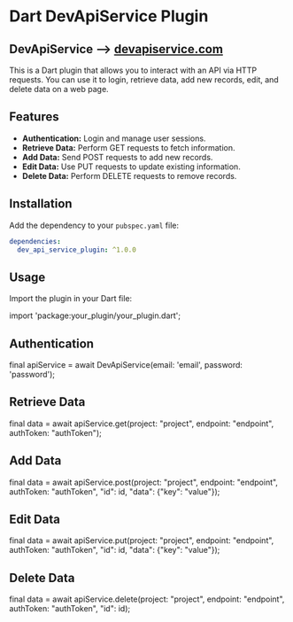 # Dart DevApiService Plugin

## DevApiService --> [devapiservice.com](https://devapiservice.com)

This is a Dart plugin that allows you to interact with an API via HTTP requests. You can use it to login, retrieve data, add new records, edit, and delete data on a web page.

## Features

- **Authentication:** Login and manage user sessions.
- **Retrieve Data:** Perform GET requests to fetch information.
- **Add Data:** Send POST requests to add new records.
- **Edit Data:** Use PUT requests to update existing information.
- **Delete Data:** Perform DELETE requests to remove records.

## Installation

Add the dependency to your `pubspec.yaml` file:

```yaml
dependencies:
  dev_api_service_plugin: ^1.0.0
```

## Usage

Import the plugin in your Dart file:

import 'package:your_plugin/your_plugin.dart';

## Authentication

final apiService = await DevApiService(email: 'email', password: 'password');

## Retrieve Data

final data = await apiService.get(project: "project", endpoint: "endpoint", authToken: "authToken");

## Add Data

final data = await apiService.post(project: "project", endpoint: "endpoint", authToken: "authToken", "id": id, "data": {"key": "value"});

## Edit Data

final data = await apiService.put(project: "project", endpoint: "endpoint", authToken: "authToken", "id": id, "data": {"key": "value"});

## Delete Data

final data = await apiService.delete(project: "project", endpoint: "endpoint", authToken: "authToken", "id": id);
